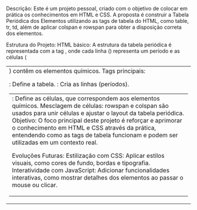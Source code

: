 Descrição:
Este é um projeto pessoal, criado com o objetivo de colocar em prática os conhecimentos em HTML e CSS. A proposta é construir a Tabela Periódica dos Elementos utilizando as tags de tabela do HTML, como table, tr, td, além de aplicar colspan e rowspan para obter a disposição correta dos elementos.

Estrutura do Projeto:
HTML básico: A estrutura da tabela periódica é representada com a tag <table>, onde cada linha (<tr>) representa um período e as células (<td>) contêm os elementos químicos.
Tags principais:
<table>: Define a tabela.
<tr>: Cria as linhas (períodos).
<td>: Define as células, que correspondem aos elementos químicos.
Mesclagem de células: rowspan e colspan são usados para unir células e ajustar o layout da tabela periódica.
Objetivo:
O foco principal deste projeto é reforçar e aprimorar o conhecimento em HTML e CSS através da prática, entendendo como as tags de tabela funcionam e podem ser utilizadas em um contexto real.

Evoluções Futuras:
Estilização com CSS: Aplicar estilos visuais, como cores de fundo, bordas e tipografia.
Interatividade com JavaScript: Adicionar funcionalidades interativas, como mostrar detalhes dos elementos ao passar o mouse ou clicar.
